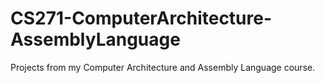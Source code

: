 # CS271-ComputerArchitecture-AssemblyLanguage
Projects from my Computer Architecture and Assembly Language course.

